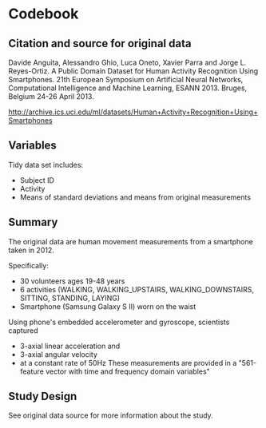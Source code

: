 # Codebook
## Citation and source for original data
Davide Anguita, Alessandro Ghio, Luca Oneto, Xavier Parra and Jorge L. Reyes-Ortiz. A Public Domain Dataset for Human Activity Recognition Using Smartphones. 21th European Symposium on Artificial Neural Networks, Computational Intelligence and Machine Learning, ESANN 2013. Bruges, Belgium 24-26 April 2013.

http://archive.ics.uci.edu/ml/datasets/Human+Activity+Recognition+Using+Smartphones 

## Variables
Tidy data set includes:
* Subject ID
* Activity
* Means of standard deviations and means from original measurements

## Summary

The original data are human movement measurements from a smartphone taken in 2012.

Specifically:
* 30 volunteers ages 19-48 years
* 6 activities (WALKING, WALKING_UPSTAIRS, WALKING_DOWNSTAIRS, SITTING, STANDING, LAYING) 
* Smartphone (Samsung Galaxy S II) worn on the waist 

Using phone's embedded accelerometer and gyroscope, scientists captured 
* 3-axial linear acceleration and 
* 3-axial angular velocity 
* at a constant rate of 50Hz
These measurements are provided in a "561-feature vector with time and frequency domain variables"

## Study Design
See original data source for more information about the study.


